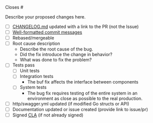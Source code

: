Closes #

Describe your proposed changes here.

<!-- Checkboxes below this note can be erased if not applicable to your Pull Request. -->

- [ ] [CHANGELOG.md](https://github.com/influxdata/influxdb/blob/master/CHANGELOG.md) updated with a link to the PR (not the Issue)
- [ ] [Well-formatted commit messages](https://www.conventionalcommits.org/en/v1.0.0-beta.3/)
- [ ] Rebased/mergeable
- [ ] Root cause description
   * Describe the root cause of the bug. 
   * Did the fix introduce the change in behavior?
   * What was done to fix the problem?
- [ ] Tests pass
   - [ ] Unit tests
   - [ ] Integration tests
      * The buf fix affects the interface between components
   - [ ] System tests
      * The bug fix requires testing of the entire system in an environment as close as possible to the real production.
- [ ] http/swagger.yml updated (if modified Go structs or API)
- [ ] Documentation updated or issue created (provide link to issue/pr)
- [ ] Signed [CLA](https://influxdata.com/community/cla/) (if not already signed)
